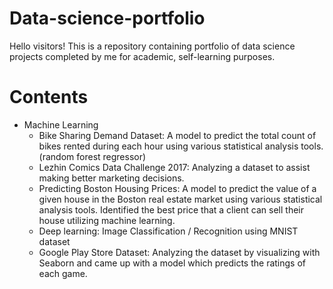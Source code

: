 # Data-science-portfolio
Hello visitors!
This is a repository containing portfolio of data science projects completed by me for academic, self-learning purposes.

# Contents
- Machine Learning 
  - Bike Sharing Demand Dataset: A model to predict the total count of bikes rented during each hour using various statistical analysis tools. (random forest regressor)
  - Lezhin Comics Data Challenge 2017: Analyzing a dataset to assist making better marketing decisions.
  - Predicting Boston Housing Prices: A model to predict the value of a given house in the Boston real estate market using various statistical analysis tools. Identified the best price that a client can sell their house utilizing machine learning. 
  - Deep learning: Image Classification / Recognition using MNIST dataset 
  - Google Play Store Dataset: Analyzing the dataset by visualizing with Seaborn and came up with a model which predicts the ratings of each game. 

  
